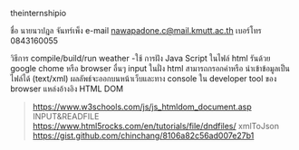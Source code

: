 ﻿theinternshipio

ชื่อ นายนวปฎล จันทร์เพ็ง
e-mail nawapadone.c@mail.kmutt.ac.th
เบอร์โทร 0843160055

วิธีการ compile/build/run
weather
-ใช้ การฝัง Java Script ในไฟล์ html รันด้วย google chome หรือ browser อื่นๆ 
input ในฝั่ง html สามารถกรอกค่าหรือ นำเข้าข้อมูลเป็นไฟล์ได้ (text/xml)
ผลลัพธ์จะออกบนหน้าเว็บและทาง console ใน developer tool ของ browser 
แหล่งอ้างอิง
HTML DOM
>https://www.w3schools.com/js/js_htmldom_document.asp
INPUT&READFILE
>https://www.html5rocks.com/en/tutorials/file/dndfiles/
xmlToJson
https://gist.github.com/chinchang/8106a82c56ad007e27b1
